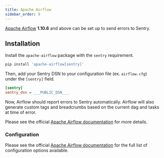 ```yaml
---
title: Apache Airflow
sidebar_order: 9
---
```


[Apache Airflow](https://airflow.apache.org/) **1.10.6** and above can be set up to send errors to Sentry.

## Installation

Install the `apache-airflow` package with the `sentry` requirement.

```py
pip install 'apache-airflow[sentry]'
```

Then, add your Sentry DSN to your configuration file (ex. `airflow.cfg`) under the `[sentry]` field.

```ini
[sentry]
sentry_dsn = ___PUBLIC_DSN___
```

Now, Airflow should report errors to Sentry automatically. Airflow will also generate custom tags and breadcrumbs based on the current dag and tasks at time of error.

Please see the official [Apache Airflow documentation](https://airflow.apache.org/docs/stable/errors.html) for more details.

### Configuration

Please see the official [Apache Airflow documentation](https://airflow.apache.org/docs/stable/configurations-ref.html#sentry) for the full list of configuration options available.
